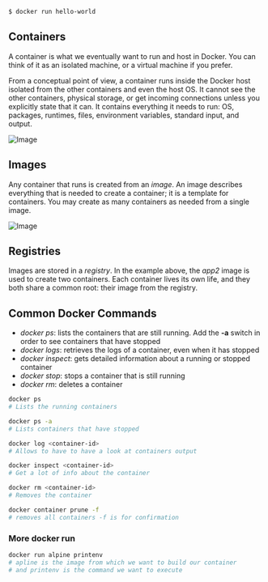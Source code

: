 ```bash
$ docker run hello-world
```

## Containers
A container is what we eventually want to run and host in Docker. You can think of it as an isolated machine, or a virtual machine if you prefer.

From a conceptual point of view, a container runs inside the Docker host isolated from the other containers and even the host OS. It cannot see the other containers, physical storage, or get incoming connections unless you explicitly state that it can. It contains everything it needs to run: OS, packages, runtimes, files, environment variables, standard input, and output.

![Image](typical-docker-server.png)

## Images
Any container that runs is created from an _image_. An image describes everything that is needed to create a container; it is a template for containers. You may create as many containers as needed from a single image.


![Image](docker-images.png)

## Registries

Images are stored in a _registry_. In the example above, the _app2_ image is used to create two containers. Each container lives its own life, and they both share a common root: their image from the registry.

## Common Docker Commands

- _docker ps_: lists the containers that are still running. Add the **-a** switch in order to see containers that have stopped
- _docker logs_: retrieves the logs of a container, even when it has stopped
- _docker inspect_: gets detailed information about a running or stopped container
- _docker stop_: stops a container that is still running
- _docker rm_: deletes a container

```bash
docker ps 
# Lists the running containers

docker ps -a
# Lists containers that have stopped

docker log <container-id>
# Allows to have to have a look at containers output

docker inspect <container-id>
# Get a lot of info about the container

docker rm <container-id>
# Removes the container

docker container prune -f
# removes all containers -f is for confirmation
```

### More docker run

```bash
docker run alpine printenv
# apline is the image from which we want to build our container
# and printenv is the command we want to execute
```



